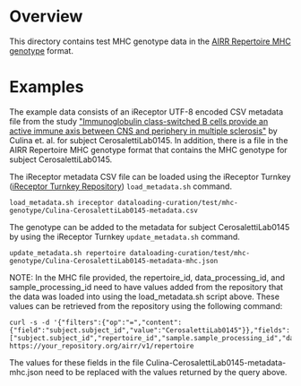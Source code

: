 # Overview 
This directory contains test MHC genotype data in the [AIRR Repertoire MHC genotype](https://docs.airr-community.org/en/stable/datarep/germline.html#mhc-genotypes) format.

# Examples

The example data consists of an iReceptor UTF-8 encoded CSV metadata file from the study
["Immunoglobulin class-switched B cells provide an active immune axis between CNS and periphery in multiple sclerosis"](https://pubmed.ncbi.nlm.nih.gov/29429978/) by Culina et. al. for subject CerosalettiLab0145.
In addition, there is a file in the AIRR Repertoire MHC genotype format that contains 
the MHC genotype for subject CerosalettiLab0145. 

The iReceptor metadata CSV file can be loaded using the iReceptor Turnkey ([iReceptor Turnkey Repository](https://github.com/sfu-ireceptor/turnkey-service-php)) `load_metadata.sh` command.
```
load_metadata.sh ireceptor dataloading-curation/test/mhc-genotype/Culina-CerosalettiLab0145-metadata.csv
```
The genotype can be added to the metadata for subject CerosalettiLab0145 by using the iReceptor Turnkey `update_metadata.sh` command.
```
update_metadata.sh repertoire dataloading-curation/test/mhc-genotype/Culina-CerosalettiLab0145-metadata-mhc.json
```
NOTE: In the MHC file provided, the repertoire_id, data_processing_id, and sample_processing_id need to have
values added from the repository that the data was loaded into using the load_metadata.sh script above. These
values can be retrieved from the repository using the following command:
```
curl -s -d '{"filters":{"op":"=","content":{"field":"subject.subject_id","value":"CerosalettiLab0145"}},"fields":["subject.subject_id","repertoire_id","sample.sample_processing_id","data_processing.data_processing_id","data_processing.data_processing_files"]}' https://your_repository.org/airr/v1/repertoire
```
The values for these fields in the file Culina-CerosalettiLab0145-metadata-mhc.json need to be replaced with the values returned by the query above.
